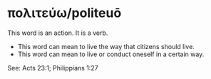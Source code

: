 # πολιτεύω/politeuō
This word is an action. It is a verb.
* This word can mean to live the way that citizens should live.
* This word can mean to live or conduct oneself in a certain way.

See: Acts 23:1; Philippians 1:27
